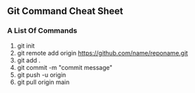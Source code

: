 
## Git Command Cheat Sheet 

### A List Of Commands 

1. git init 
2. git remote add origin https://github.com/name/reponame.git
3. git add . 
4. git commit -m "commit message"
5. git push -u origin
6. git pull origin main
